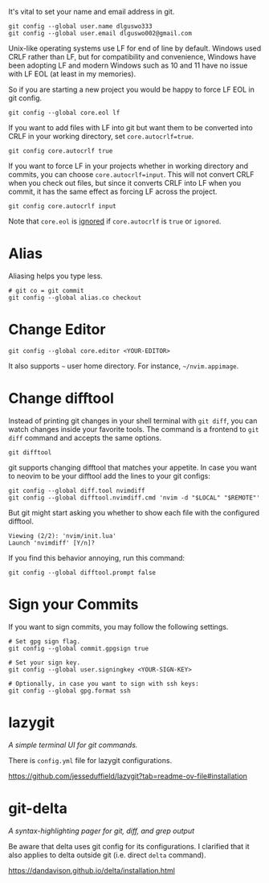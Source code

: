 It's vital to set your name and email address in git.

```shell
git config --global user.name dlguswo333
git config --global user.email dlguswo002@gmail.com
```

Unix-like operating systems use LF for end of line by default.
Windows used CRLF rather than LF, but for compatibility and convenience,
Windows have been adopting LF and
modern Windows such as 10 and 11 have no issue with LF EOL (at least in my memories).

So if you are starting a new project you would be happy to force LF EOL in git config.

```shell
git config --global core.eol lf
```

If you want to add files with LF into git
but want them to be converted into CRLF in your working directory,
set `core.autocrlf=true`.

```shell
git config core.autocrlf true
```

If you want to force LF in your projects whether in working directory and commits,
you can choose `core.autocrlf=input`.
This will not convert CRLF when you check out files,
but since it converts CRLF into LF when you commit,
it has the same effect as forcing LF across the project.

```shell
git config core.autocrlf input
```

Note that `core.eol` is [ignored][core-eol-ignore] if `core.autocrlf` is `true` or `ignored`.

# Alias
Aliasing helps you type less.
```
# git co = git commit
git config --global alias.co checkout
```

# Change Editor
```shell
git config --global core.editor <YOUR-EDITOR>
```

It also supports `~` user home directory. For instance, `~/nvim.appimage`.

# Change difftool
Instead of printing git changes in your shell terminal with `git diff`,
you can watch changes inside your favorite tools.
The command is a frontend to `git diff` command and accepts the same options.
```shell
git difftool
```

git supports changing difftool that matches your appetite.
In case you want to neovim to be your difftool add the lines to your git configs:
```shell
git config --global diff.tool nvimdiff
git config --global difftool.nvimdiff.cmd 'nvim -d "$LOCAL" "$REMOTE"'
```

But git might start asking you whether to show each file with the configured difftool.
```
Viewing (2/2): 'nvim/init.lua'
Launch 'nvimdiff' [Y/n]?
```

If you find this behavior annoying, run this command:
```shell
git config --global difftool.prompt false
```

# Sign your Commits
If you want to sign commits, you may follow the following settings.

```shell
# Set gpg sign flag.
git config --global commit.gpgsign true

# Set your sign key.
git config --global user.signingkey <YOUR-SIGN-KEY>

# Optionally, in case you want to sign with ssh keys:
git config --global gpg.format ssh
```

# lazygit
*A simple terminal UI for git commands.*

There is `config.yml` file for lazygit configurations.

<https://github.com/jesseduffield/lazygit?tab=readme-ov-file#installation>

# git-delta
*A syntax-highlighting pager for git, diff, and grep output*

Be aware that delta uses git config for its configurations.
I clarified that it also applies to delta outside git (i.e. direct `delta` command).

<https://dandavison.github.io/delta/installation.html>


[core-eol-ignore]: https://git-scm.com/docs/git-config
